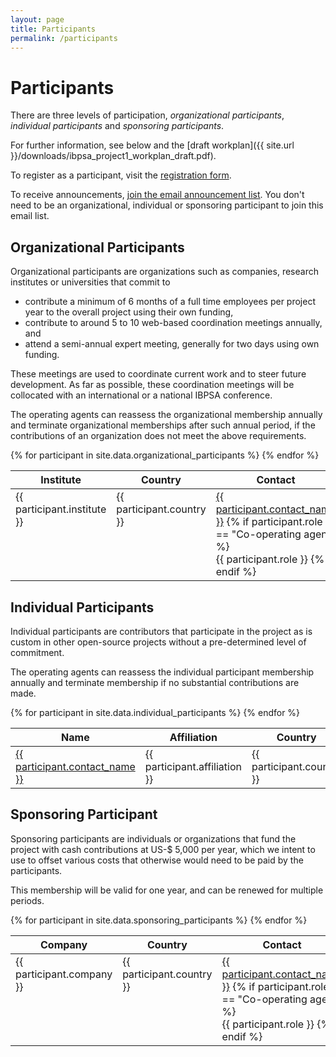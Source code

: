 ```yaml
---
layout: page
title: Participants
permalink: /participants
---
```


<h1>Participants</h1>

There are three levels of participation,
<em>organizational participants</em>,
<em>individual participants</em> and
<em>sponsoring participants</em>.

For further information, see below and the
[draft workplan]({{ site.url }}/downloads/ibpsa_project1_workplan_draft.pdf).

To register as a participant, visit the [registration form](https://docs.google.com/a/lbl.gov/forms/d/1tyu3Qb3ydPseACxBgtL_UTKIdQS75eKr4zX89v7T0EM/viewform).

To receive announcements, [join the email announcement list](https://groups.google.com/forum/#!forum/ibpsa-project-1-announcements/join). You don't need to be an
organizational, individual or sponsoring participant
to join this email list.

<h2>Organizational Participants</h2>

<p>
Organizational participants are organizations such as companies, research institutes or universities that commit to
</p>
<ul>
<li>
contribute a minimum of 6 months of a full time employees per project year to the overall project using their own funding,
</li>
<li>
contribute to around 5 to 10 web-based coordination meetings annually, and
</li>
<li>
attend a semi-annual expert meeting, generally for two days using own funding.
</li>
</ul>
<p>
These meetings are used to coordinate current work and to steer future development. As far as possible, these coordination meetings will be collocated with an international or a national IBPSA conference.
</p>
<p>
The operating agents can reassess the organizational membership annually and terminate organizational memberships after such annual period, if the contributions of an organization does not meet the above requirements.
</p>

<table class="table_with_header">
<colgroup>
<col width="70%" />
<col width="15%" />
<col width="15%" />
</colgroup>
<thead valign="bottom">
<tr>
<th>Institute</th>
<th>Country</th>
<th>Contact</th>
</tr>
</thead>
<tbody valign="top">
{% for participant in site.data.organizational_participants %}
<tr>
  <td>
  {{ participant.institute }}
  </td>
  <td>
  {{ participant.country }}
  </td>
  <td>
  <a href="mailto:{{ participant.contact_email }}">{{ participant.contact_name }}</a>
  {% if participant.role == "Co-operating agent" %}
  <br/>
  {{ participant.role }}
  {% endif %}
  </td>  
</tr>
{% endfor %}
</tbody>
</table>

<h2>Individual Participants</h2>
<p>
Individual participants are contributors that participate in the project as is custom in other open-source projects without a pre-determined level of commitment.
</p>
<p>
The operating agents can reassess the individual participant membership annually and terminate membership if no substantial contributions are made.
</p>

<table class="table_with_header">
<thead valign="bottom">
<tr>
<th>Name</th>
<th>Affiliation</th>
<th>Country</th>
</tr>
</thead>
<tbody valign="top">
{% for participant in site.data.individual_participants %}
<tr>
  <td>
    <a href="mailto:{{ participant.contact_email }}">{{ participant.contact_name }}</a>
  </td>
  <td>
  {{ participant.affiliation }}
  </td>
  <td>
  {{ participant.country }}
  </td>  
</tr>
{% endfor %}
</tbody>
</table>

<h2>Sponsoring Participant</h2>

Sponsoring participants are individuals or organizations that fund the project
with cash contributions at US-$ 5,000 per year,
which we intent to use to offset various costs
that otherwise would need to be paid by the participants.

This membership will be valid for one year, and can be renewed for multiple periods.

<table class="table_with_header">
<colgroup>
<col width="70%" />
<col width="15%" />
<col width="15%" />
</colgroup>
<thead valign="bottom">
<tr>
<th>Company</th>
<th>Country</th>
<th>Contact</th>
</tr>
</thead>
<tbody valign="top">
{% for participant in site.data.sponsoring_participants %}
<tr>
  <td>
  {{ participant.company }}
  </td>
  <td>
  {{ participant.country }}
  </td>
  <td>
  <a href="mailto:{{ participant.contact_email }}">{{ participant.contact_name }}</a>
  {% if participant.role == "Co-operating agent" %}
  <br/>
  {{ participant.role }}
  {% endif %}
  </td>  
</tr>
{% endfor %}
</tbody>
</table>
